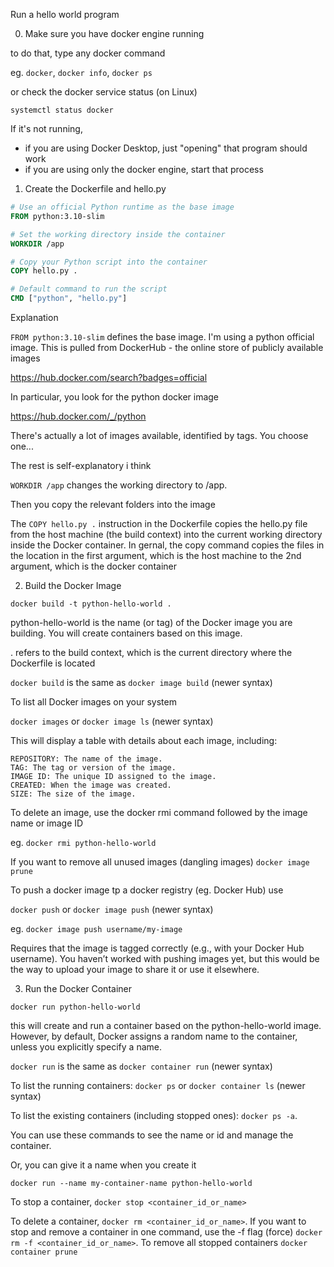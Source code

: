 Run a hello world program

0. Make sure you have docker engine running

to do that, type any docker command

eg. `docker`, `docker info`, `docker ps`

or check the docker service status (on Linux)

`systemctl status docker`

If it's not running, 
* if you are using Docker Desktop, just "opening" that program should work
* if you are using only the docker engine, start that process

1. Create the Dockerfile and hello.py

```Dockerfile
# Use an official Python runtime as the base image
FROM python:3.10-slim

# Set the working directory inside the container
WORKDIR /app

# Copy your Python script into the container
COPY hello.py .

# Default command to run the script
CMD ["python", "hello.py"]
```

Explanation

`FROM python:3.10-slim` defines the base image. I'm using a python official image.
This is pulled from DockerHub - the online store of publicly available images

https://hub.docker.com/search?badges=official

In particular, you look for the python docker image

https://hub.docker.com/_/python

There's actually a lot of images available, identified by tags. You choose one...

The rest is self-explanatory i think

`WORKDIR /app` changes the working directory to /app.

Then you copy the relevant folders into the image

The `COPY hello.py .` instruction in the Dockerfile copies the hello.py file from the host machine (the build context) into the current working directory inside the Docker container.
In gernal, the copy command copies the files in the location in the first argument, which is the host machine to the 2nd argument, which is the docker container

2. Build the Docker Image

`docker build -t python-hello-world .`

python-hello-world is the name (or tag) of the Docker image you are building. You will create containers based on this image.

. refers to the build context, which is the current directory where the Dockerfile is located

`docker build` is the same as `docker image build` (newer syntax)

To list all Docker images on your system

`docker images` or `docker image ls` (newer syntax)

This will display a table with details about each image, including:

    REPOSITORY: The name of the image.
    TAG: The tag or version of the image.
    IMAGE ID: The unique ID assigned to the image.
    CREATED: When the image was created.
    SIZE: The size of the image.

To delete an image, use the docker rmi command followed by the image name or image ID

eg. `docker rmi python-hello-world`

If you want to remove all unused images (dangling images) `docker image prune`

To push a docker image tp a docker registry (eg. Docker Hub) use

`docker push` or `docker image push` (newer syntax)

eg. `docker image push username/my-image`

Requires that the image is tagged correctly (e.g., with your Docker Hub username). You haven’t worked with pushing images yet, but this would be the way to upload your image to share it or use it elsewhere.

3. Run the Docker Container

`docker run python-hello-world`

this will create and run a container based on the python-hello-world image. However, by default, Docker assigns a random name to the container, unless you explicitly specify a name.

`docker run` is the same as `docker container run` (newer syntax)

To list the running containers: `docker ps` or `docker container ls` (newer syntax)

To list the existing containers (including stopped ones): `docker ps -a`.

You can use these commands to see the name or id and manage the container.

Or, you can give it a name when you create it

`docker run --name my-container-name python-hello-world`

To stop a container, `docker stop <container_id_or_name>`

To delete a container, `docker rm <container_id_or_name>`. 
If you want to stop and remove a container in one command, use the -f flag (force) `docker rm -f <container_id_or_name>`. 
To remove all stopped containers `docker container prune`